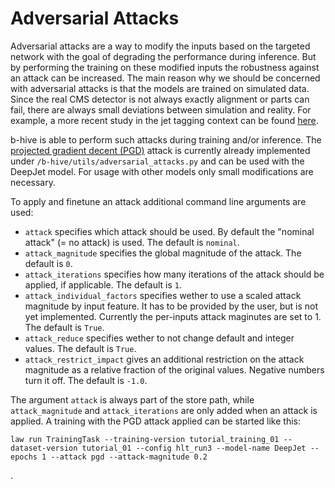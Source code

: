 # Adversarial Attacks
Adversarial attacks are a way to modify the inputs based on the targeted network with the goal of degrading the performance during inference. But by performing the training on these modified inputs the robustness against an attack can be increased.
The main reason why we should be concerned with adversarial attacks is that the models are trained on simulated data. Since the real CMS detector is not always exactly alignment or parts can fail, there are always small deviations between simulation and reality. For example, a more recent study in the jet tagging context can be found [here](https://arxiv.org/abs/2203.13890).

b-hive is able to perform such attacks during training and/or inference. The [projected gradient decent (PGD)](https://arxiv.org/abs/1607.02533v4) attack is currently already implemented under `/b-hive/utils/adversarial_attacks.py` and can be used with the DeepJet model. For usage with other models only small modifications are necessary.

To apply and finetune an attack additional command line arguments are used:
- `attack` specifies which attack should be used. By default the "nominal attack" (= no attack) is used. The default is `nominal`.
- `attack_magnitude` specifies the global magnitude of the attack. The default is `0`.
- `attack_iterations` specifies how many iterations of the attack should be applied, if applicable. The default is `1`.
- `attack_individual_factors` specifies wether to use a scaled attack magnitude by input feature. It has to be provided by the user, but is not yet implemented. Currently the per-inputs attack maginutes are set to 1. The default is `True`.
- `attack_reduce` specifies wether to not change default and integer values. The default is `True`.
- `attack_restrict_impact` gives an additional restriction on the attack magnitude as a relative fraction of the original values. Negative numbers turn it off. The default is `-1.0`.

The argument `attack` is always part of the store path, while `attack_magnitude` and `attack_iterations` are only added when an attack is applied. A training with the PGD attack applied can be started like this:
```
law run TrainingTask --training-version tutorial_training_01 --dataset-version tutorial_01 --config hlt_run3 --model-name DeepJet --epochs 1 --attack pgd --attack-magnitude 0.2
```
.

